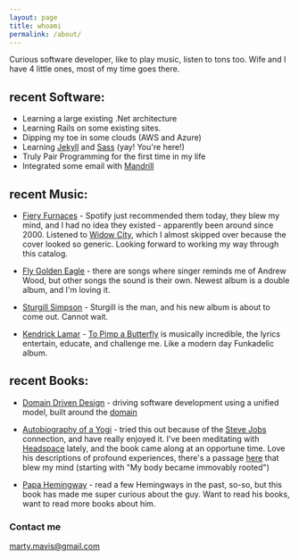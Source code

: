 ```yaml
---
layout: page
title: whoami
permalink: /about/
---
```


Curious software developer, like to play music, listen to tons too.  Wife and I have 4 little ones, most of my time goes there.

recent Software:
--- 
* Learning a large existing .Net architecture
* Learning Rails on some existing sites.
* Dipping my toe in some clouds (AWS and Azure)
* Learning <a href="https://jekyllrb.com/">Jekyll</a> and <a href="http://sass-lang.com/">Sass</a> (yay!  You're here!)
* Truly Pair Programming for the first time in my life
* Integrated some email with <a href="https://www.mandrill.com/">Mandrill</a>

recent Music:
--- 
* <a href="http://fieryfurnacesforum.com/site/">Fiery Furnaces</a> - Spotify just recommended them today, they blew my mind, and I had no idea they existed - apparently been around since 2000.  Listened to <a href="https://en.wikipedia.org/wiki/Widow_City">Widow City</a>, which I almost skipped over because the cover looked so generic.  Looking forward to working my way through this catalog.

* <a href="http://www.flygoldeneagle.net/">Fly Golden Eagle</a> - there are songs where singer reminds me of Andrew Wood, but other songs the sound is their own.  Newest album is a double album, and I'm loving it.

* <a href="http://sturgillsimpson.com/ASGTE/?ref=https://www.google.com/">Sturgill Simpson</a> - Sturgill is the man, and his new album is about to come out.  Cannot wait.

* <a href="https://en.wikipedia.org/wiki/Kendrick_Lamar">Kendrick Lamar</a> - <a href="https://en.wikipedia.org/wiki/To_Pimp_a_Butterfly">To Pimp a Butterfly</a> is musically incredible, the lyrics entertain, educate, and challenge me.  Like a modern day Funkadelic album.

recent Books:
--- 
* <a href="http://www.amazon.com/Domain-Driven-Design-Tackling-Complexity-Software/dp/0321125215">Domain Driven Design</a> - driving software development using a unified model, built around the <a href="https://en.wikipedia.org/wiki/Domain_(software_engineering)">domain</a>

* <a href="http://www.ananda.org/free-inspiration/books/autobiography-of-a-yogi">Autobiography of a Yogi</a> - tried this out because of the <a href="http://www.inc.com/hitendra-wadhwa/steve-jobs-self-realization-yogananda.html">Steve Jobs</a> connection, and have really enjoyed it.  I've been meditating with <a href="https://www.headspace.com/signup?origintoken=google-b&gclid=CKCr5vC87MsCFQIKaQod-60GFA">Headspace</a> lately, and the book came along at an opportune time.  Love his descriptions of profound experiences, there's a passage <a href="http://www.crystalclarity.com/yogananda/chap14.php">here</a> that blew my mind (starting with "My body became immovably rooted")

* <a href="http://www.amazon.com/Papa-Hemingway-A-Personal-Memoir/dp/0306814277">Papa Hemingway</a> - read a few Hemingways in the past, so-so, but this book has made me super curious about the guy.  Want to read his books, want to read more books about him.

### Contact me

[marty.mavis@gmail.com](mailto:marty.mavis@gmail.com)